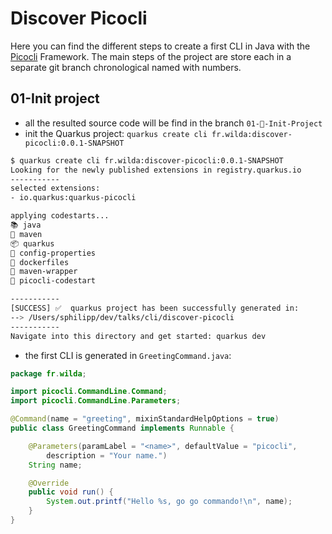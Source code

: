 # Discover Picocli

Here you can find the different steps to create a first CLI in Java with the [Picocli](https://picocli.info/) Framework.
The main steps of the project are store each in a separate git branch chronological named with numbers.

## 01-Init project
 - all the resulted source code will be find in the branch `01-🎉-Init-Project`
 - init the Quarkus project: `quarkus create cli fr.wilda:discover-picocli:0.0.1-SNAPSHOT`
```bash
$ quarkus create cli fr.wilda:discover-picocli:0.0.1-SNAPSHOT
Looking for the newly published extensions in registry.quarkus.io
-----------
selected extensions: 
- io.quarkus:quarkus-picocli

applying codestarts...
📚 java
🔨 maven
📦 quarkus
📝 config-properties
🔧 dockerfiles
🔧 maven-wrapper
🚀 picocli-codestart

-----------
[SUCCESS] ✅  quarkus project has been successfully generated in:
--> /Users/sphilipp/dev/talks/cli/discover-picocli
-----------
Navigate into this directory and get started: quarkus dev
```
 - the first CLI is generated in `GreetingCommand.java`:
```java
package fr.wilda;

import picocli.CommandLine.Command;
import picocli.CommandLine.Parameters;

@Command(name = "greeting", mixinStandardHelpOptions = true)
public class GreetingCommand implements Runnable {

    @Parameters(paramLabel = "<name>", defaultValue = "picocli",
        description = "Your name.")
    String name;

    @Override
    public void run() {
        System.out.printf("Hello %s, go go commando!\n", name);
    }
}
```